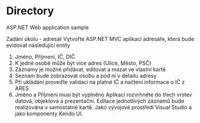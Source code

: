 # Directory
ASP.NET Web application sample

Zadání úkolu - adresář
Vytvořte ASP.NET MVC aplikaci adresáře, která bude evidovat následující entity
1)	Jméno, Příjmení, IČ, DIČ
2)	K jedné osobě může být více adres (Ulice, Město, PSČ)
3)	Záznamy je možné přidávat, editovat a mazat ve vlastní kartě
4)	Seznam bude zobrazovat osobu a pod ní v detailu adresy
5)	Při ukládání proveďte validaci na platné IČ a načtení informace o IČ z ARES
6)	Jméno a Příjmení musí být vyplněno
Aplikaci rozvrhněte do třech vrstev datová, objektová a prezentační.
Editace jednotlivých záznamů bude realizována v samostatné kartě.
Jako vývojové prostředí Visual Studio a jako komponenty Kendo UI.
